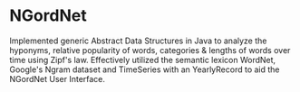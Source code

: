 # NGordNet
Implemented generic Abstract Data Structures in Java to analyze the hyponyms, relative popularity of words, categories &amp; lengths of words over time using Zipf's law. Effectively utilized the semantic lexicon WordNet, Google's Ngram dataset and TimeSeries with an YearlyRecord to aid the NGordNet User Interface.

